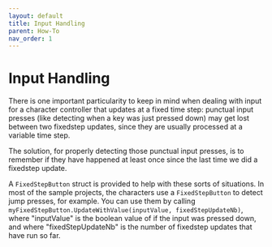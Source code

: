 ```yaml
---
layout: default
title: Input Handling
parent: How-To
nav_order: 1
---
```


# Input Handling
There is one important particularity to keep in mind when dealing with input for a character controller that updates at a fixed time step: punctual input presses (like detecting when a key was just pressed down) may get lost between two fixedstep updates, since they are usually processed at a variable time step.

The solution, for properly detecting those punctual input presses, is to remember if they have happened at least once since the last time we did a fixedstep update.

A `FixedStepButton` struct is provided to help with these sorts of situations. In most of the sample projects, the characters use a `FixedStepButton` to detect jump presses, for example. You can use them by calling `myFixedStepButton.UpdateWithValue(inputValue, fixedStepUpdateNb)`, where "inputValue" is the boolean value of if the input was pressed down, and where "fixedStepUpdateNb" is the number of fixedstep updates that have run so far.